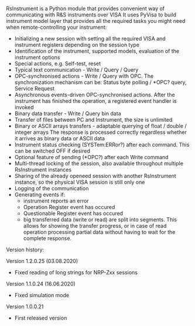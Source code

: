 RsInstrument is a Python module that provides convenient way of communicating with R&S instruments over VISA
It uses PyVisa to build instrument model layer that provides all the required tasks you might need when remote-controlling your instrument:

- Initializing a new session with setting all the required VISA and instrument registers depending on the session type
- Identification of the instrument, supported models, evaluation of the instrument options
- Special actions, e.g. Self-test, reset
- Typical text communication - Write / Query / Query<type>
- OPC-synchronised actions - Write / Query with OPC. The synchronization mechanism can be: Status byte polling / *OPC? query, Service Request
- Asynchronous events-driven OPC-synchronised actions. After the instrument has finished the operation, a registered event handler is invoked
- Binary data transfer - Write / Query bin data
- Transfer of files between PC and Instrument, the size is unlimited
- Binary or ASCII arrays transfers - adaptable querying of float / double / integer arrays
	The response is processed correctly regardless whether it arrives as binary data or ASCII data
- Instrument status checking (SYSTem:ERRor?) after each command. This can be switched OFF if desired
- Optional feature of sending (*OPC?) after each Write command
- Multi-thread locking of the session, also available throughout multiple RsInstrument instances
- Sharing of the already openeed session with another RsInstrument instance, so the physical VISA session is still only one
- Logging of the communication
- Generating events if:
	- instrument reports an error
	- Operation Register event has occured
	- Questionable Register event has occured
	- big transferred data (write or read) are split into segments. This allows for showing the transfer progress,
		or in case of read operation processing partial data without having to wait for the complete response.

Version history:

Version 1.2.0.25 (03.08.2020)
- Fixed reading of long strings for NRP-Zxx sessions

Version 1.1.0.24 (16.06.2020)
- Fixed simulation mode

Version 1.0.0.21
- First released version